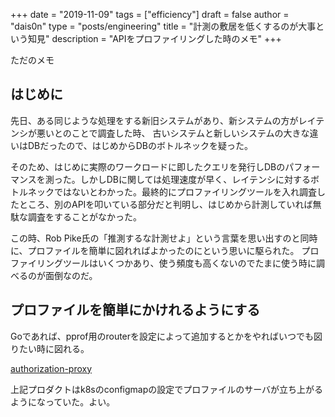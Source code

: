 +++
date = "2019-11-09"
tags = ["efficiency"]
draft = false
author = "dais0n"
type = "posts/engineering"
title = "計測の敷居を低くするのが大事という知見"
description = "APIをプロファイリングした時のメモ"
+++

ただのメモ

## はじめに
先日、ある同じような処理をする新旧システムがあり、新システムの方がレイテンシが悪いとのことで調査した時、 古いシステムと新しいシステムの大きな違いはDBだったので、はじめからDBのボトルネックを疑った。

そのため、はじめに実際のワークロードに即したクエリを発行しDBのパフォーマンスを測った。しかしDBに関しては処理速度が早く、レイテンシに対するボトルネックではないとわかった。最終的にプロファイリングツールを入れ調査したところ、別のAPIを叩いている部分だと判明し、はじめから計測していれば無駄な調査をすることがなかった。

この時、Rob Pike氏の「推測するな計測せよ」という言葉を思い出すのと同時に、プロファイルを簡単に図れればよかったのにという思いに駆られた。 プロファイリングツールはいくつかあり、使う頻度も高くないのでたまに使う時に調べるのが面倒なのだ。

## プロファイルを簡単にかけれるようにする
Goであれば、pprof用のrouterを設定によって追加するとかをやればいつでも図りたい時に図れる。

[authorization-proxy](https://github.com/yahoojapan/authorization-proxy/blob/master/doc/debug.md#profiling)

上記プロダクトはk8sのconfigmapの設定でプロファイルのサーバが立ち上がるようになっていた。よい。

